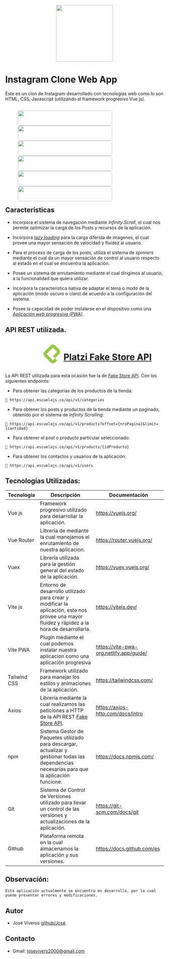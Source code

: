 <p align="center">
    <a href="https://github.com/FedericoViveros2000/Instagram" target="_blank">
        <img src="Instagram_screen.png" width="180"/>
    </a>
</p>

# Instagram Clone Web App 

Este es un clon de Instagram desarrollado con tecnologías web como lo son HTML, CSS, Javascript (utilizando el framework progresivo Vue js).

<div style="width: 100%; display:flex; flex-wrap: wrap; justify-content: space-between;">
    <a href="https://federicoviveros2000.github.io/Instagram/" target="_blank">
        <figure style="width: 300px;">
            <img src="Instagram_preview.png"  style="width: 100%; object-fit:cover; border-radius: 5px;"/>
        </figure>
    </a>
    <a href="https://federicoviveros2000.github.io/Instagram/discover" target="_blank">
        <figure style="width: 300px;">
            <img src="Instagram_discover.png"  style="width: 100%; object-fit:cover; border-radius: 5px;"/>
        </figure>
    </a>
    <a href="https://federicoviveros2000.github.io/Instagram/users" target="_blank">
        <figure style="width: 300px;">
            <img src="Instagram_users.png"  style="width: 100%; object-fit:cover; border-radius: 5px;"/>
        </figure>
    </a>
    <a href="https://federicoviveros2000.github.io/Instagram/reels" target="_blank">
        <figure style="width: 300px;">
            <img src="Instagram_chat.png"  style="width: 100%; object-fit:cover; border-radius: 5px;"/>
        </figure>
    </a>
    <a href="https://federicoviveros2000.github.io/Instagram/" target="_blank">
        <figure style="width: 300px;">
            <img src="Instagram_shop.png"  style="width: 100%; object-fit:cover; border-radius: 5px;"/>
        </figure>
    </a>
    <a href="https://federicoviveros2000.github.io/Instagram/Profile" target="_blank">
        <figure style="width: 300px;">
            <img src="Instagram_profile.png"  style="width: 100%; object-fit:cover; border-radius: 5px;"/>
        </figure>
    </a>
</div>

## Caracteristicas
* Incorpora el sistema de navegación mediante *Infinity Scroll*, el cual nos permite optimizar la carga de los Posts y recursos de la aplicación.

* Incorpora [*lazy loading*](https://developer.mozilla.org/en-US/docs/Web/Performance/Lazy_loading) para la carga diferida de imagenes, el cual provee una mayor sensación de velocidad y fluidez al usuario.

* Para el proceso de carga de los posts, utiliza el sistema de *spinners* mediante el cual da un mayor sensación de control al usuario respecto al estado en el cual se encuentra la aplicación.

* Posee un sistema de enrutamiento mediante el cual dirigimos al usuario, a la funcionalidad que quiera utilizar.

* Incorpora la característica nativa de adaptar el tema o modo de la aplicación (modo oscuro o claro) de acuerdo a la configuración del sistema.

* Posee la capacidad de poder instalarse en el dispositivo como una [*Aplicación web progresiva (PWA)*](https://web.dev/what-are-pwas/).

## API REST utilizada.

<a href="https://fakeapi.platzi.com/">
    <figure style="width: 100%;display: flex; align-items: center; justify-content: center;">
        <svg width="60" height="60" fill="#98ca3f" viewBox="0 0 24 24">
            <path d="M10.64 1.127L2.487 9.282a3.842 3.842 0 000 5.436l8.155 8.155a3.842 3.842 0 005.436 0l2.719-2.718-2.719-2.718-2.718 2.718L5.204 12l8.155-8.155 5.437 5.437-5.437 5.436 2.718 2.719L21.514 12a3.842 3.842 0 000-5.437l-5.448-5.436a3.828 3.828 0 00-5.425 0Z"></path>
        </svg> 
        <h1 style="margin-left: 7px; cursor: pointer;"> Platzi Fake Store API</h1>
    </figure>
</a>

La API REST utilizada para esta ocasión fue la de [Fake Store API](https://fakeapi.platzi.com/). Con los siguientes endpoints:


* Para obtener las categorias de los productos de la tienda:

 ```
🔗 https://api.escuelajs.co/api/v1/categories
 ```

 * Para obtener los posts y productos de la tienda mediante un paginado, obtenido por el sistema de *Infinity Scrolling*:

```
🔗 https://api.escuelajs.co/api/v1/products?offset={nroPagina}&limit={cantidad}
```

* Para obtener el post o producto particular seleccionado:

```
🔗 https://api.escuelajs.co/api/v1/products/{idProducto}
```

* Para obtener los contactos y usuarios de la aplicación:

```
🔗 https://api.escuelajs.co/api/v1/users
```

## Tecnologías Utilizadas:

| Tecnología               | Descripción                                                       | Documentación                                             |
| --------------------- | ------------------------------------------------------------ | ------------------------------------------------------- |
| Vue js | Framework progresivo utilizado para desarrollar la aplicación. |https://vuejs.org/|
|Vue Router| Librería de mediante la cual manejamos el enrutamiento de nuestra aplicacion.| https://router.vuejs.org/ |
|Vuex| Librería utilizada para la gestión general del estado de la aplicación. |https://vuex.vuejs.org/|
Vite js| Entorno de desarrollo utilizado para crear y modificar la aplicación, este nos provee una mayor fluidez y rápidez a la hora de desarrollarla.| https://vitejs.dev/
| Vite PWA | Plugin mediante el cual podemos instalar nuestra aplicacion como una aplicación progresiva | https://vite-pwa-org.netlify.app/guide/
| Tailwind CSS | Framework utilizado para manejar los estilos y animaciones de la aplicación. | https://tailwindcss.com/ 
| Axios | Librería mediante la cual realizamos las peticiones a HTTP de la API REST [Fake Store API](https://fakeapi.platzi.com/). | https://axios-http.com/docs/intro
|npm | Sistema Gestor de Paquetes utilizado para descargar, actualizar y gestionar todas las dependencias necesarias para que la aplicación funcione. | https://docs.npmjs.com/
|Git | Sistema de Control de Versiones utilizado para llevar un control de las versiones y actualizaciones de la aplicación. | https://git-scm.com/docs/git
|Github | Plataforma remota en la cual almacenamos la aplicación y sus versiones. | https://docs.github.com/es

## Observación: 
```
Esta aplicación actualmente se encuentra en desarrollo, por lo cual puede presentar errores y modificaciones.
```

## Autor

* José Viveros [github/José](https://github.com/FedericoViveros2000).

## Contacto

* Gmail: josevivers2000@gmail.com

